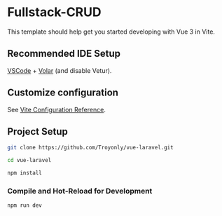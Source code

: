 # Fullstack-CRUD

This template should help get you started developing with Vue 3 in Vite.

## Recommended IDE Setup

[VSCode](https://code.visualstudio.com/) + [Volar](https://marketplace.visualstudio.com/items?itemName=Vue.volar) (and disable Vetur).

## Customize configuration

See [Vite Configuration Reference](https://vitejs.dev/config/).

## Project Setup
```sh
git clone https://github.com/Troyonly/vue-laravel.git
```

```sh
cd vue-laravel
```

```sh
npm install
```

### Compile and Hot-Reload for Development

```sh
npm run dev
```

